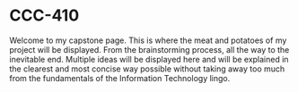 # CCC-410
Welcome to my capstone page. This is where the meat and potatoes of my project will be displayed. From the brainstorming process, all the way to the inevitable end. Multiple ideas will be displayed here and will be explained in the clearest and most concise way possible without taking away too much from the fundamentals of the Information Technology lingo. 
